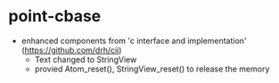 # point-cbase
- enhanced components from 'c interface and implementation' (https://github.com/drh/cii)
  - Text changed to StringView
  - provied Atom_reset(), StringView_reset() to release the memory
